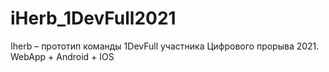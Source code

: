 # iHerb_1DevFull2021
Iherb – прототип команды 1DevFull участника  Цифрового прорыва 2021. WebApp + Android + IOS
